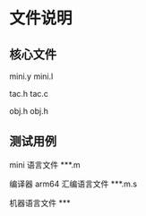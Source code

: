 # 文件说明

## 核心文件

mini.y mini.l

tac.h tac.c

obj.h obj.h



## 测试用例

mini 语言文件 ***.m

编译器 arm64 汇编语言文件 ***.m.s

机器语言文件 ***

